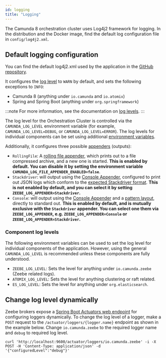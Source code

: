 ```yaml
---
id: logging
title: "Logging"
---
```


The Camunda 8 orchestration cluster uses Log4j2 framework for logging. In the distribution and the Docker image, find the default log configuration file
in `config/log4j2.xml`.

## Default logging configuration

You can find the default log4j2.xml used by the application in the [GitHub repository](https://github.com/camunda/camunda/blob/stable/8.7/dist/src/main/config/log4j2.xml).

It configures the [log level](https://logging.apache.org/log4j/2.x/manual/customloglevels.html) to `WARN` by default, and sets the following exceptions to `INFO`:

- Camunda 8 (anything under `io.camunda` and `io.atomix`)
- Spring and Spring Boot (anything under `org.springframework`)

:::note
For more information, see the documentation on [log levels](../../operational-guides/monitoring/log-levels.md).
:::

The log level for the Orchestration Cluster is controlled via the `CAMUNDA_LOG_LEVEL` environment variable (for example, `CAMUNDA_LOG_LEVEL=DEBUG`, or
`CAMUNDA_LOG_LEVEL=ERROR`). The log levels for individual components can be set using additional [environment variables](#component-log-levels).

Additionally, it configures three possible [appenders](https://logging.apache.org/log4j/2.x/manual/appenders.html) (outputs):

- `RollingFile`: A [rolling file appender](https://logging.apache.org/log4j/2.x/manual/appenders/rolling-file.html), which prints out to a file
  compressed archive, and a new one is started. **This is enabled by default. You can disable it by setting the environment variable
  `CAMUNDA_LOG_FILE_APPENDER_ENABLED=false`**.
- `Stackdriver`: will output using the [Console Appender](https://logging.apache.org/log4j/2.x/manual/appenders.html#ConsoleAppender), configured to
  print out JSON logs which conform to the [expected Stackdriver format](https://cloud.google.com/logging/docs/reference/v2/rest/v2/LogEntry).
  **This is not enabled by default, and you can select it by setting `ZEEBE_LOG_APPENDER=Stackdriver`.**
- `Console`: will output using the [Console Appender](https://logging.apache.org/log4j/2.x/manual/appenders.html#ConsoleAppender) and a
  [pattern layout](https://logging.apache.org/log4j/2.x/manual/pattern-layout.html), directly to standard out. **This is enabled by default, and is
  mutually exclusive with the `Stackdriver` appender. You can select one them via `ZEEBE_LOG_APPENDER`, e.g. `ZEEBE_LOG_APPENDER=Console` or
  `ZEEBE_LOG_APPENDER=Stackdriver`.**

### Component log levels

The following environment variables can be used to set the log level for individual components of the application. However, using the general
`CAMUNDA_LOG_LEVEL` is recommended unless these components are fully understood.

- `ZEEBE_LOG_LEVEL`: Sets the level for anything under `io.camunda.zeebe` (Zeebe related logs).
- `ATOMIX_LOG_LEVEL`: Sets the level for anything clustering or raft related.
- `ES_LOG_LEVEL`: Sets the level for anything under `org.elasticsearch`.

## Change log level dynamically

Zeebe brokers expose a [Spring Boot Actuators web endpoint](https://docs.spring.io/spring-boot/docs/current/actuator-api/html/#loggers) for configuring loggers dynamically.
To change the log level of a logger, make a `POST` request to the `/actuator/loggers/{logger.name}` endpoint as shown in the example below.
Change `io.camunda.zeebe` to the required logger name and `debug` to required log level.

```
curl 'http://localhost:9600/actuator/loggers/io.camunda.zeebe' -i -X POST -H 'Content-Type: application/json' -d '{"configuredLevel":"debug"}'
```
